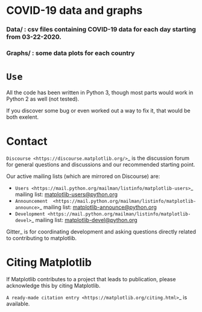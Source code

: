 # COVID-19 data and graphs

### Data/   : csv files containing COVID-19 data for each day starting from 03-22-2020.
### Graphs/ : some data plots for each country





`Use`
==========
All the code has been written in Python 3, though most parts would work in Python 2 as well (not tested).

If you discover some bug or even worked out a way to fix it, that would be both exelent.

Contact
=======

`Discourse <https://discourse.matplotlib.org/>`_ is the discussion forum for general questions and discussions and our recommended starting point.

Our active mailing lists (which are mirrored on Discourse) are:

* `Users <https://mail.python.org/mailman/listinfo/matplotlib-users>`_ mailing list: matplotlib-users@python.org
* `Announcement  <https://mail.python.org/mailman/listinfo/matplotlib-announce>`_ mailing list: matplotlib-announce@python.org
* `Development <https://mail.python.org/mailman/listinfo/matplotlib-devel>`_ mailing list: matplotlib-devel@python.org

Gitter_ is for coordinating development and asking questions directly related
to contributing to matplotlib.


Citing Matplotlib
=================
If Matplotlib contributes to a project that leads to publication, please
acknowledge this by citing Matplotlib.

`A ready-made citation entry <https://matplotlib.org/citing.html>`_ is available.
